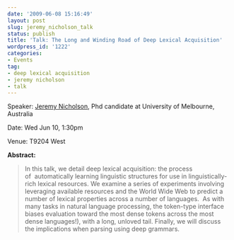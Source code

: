 ```yaml
---
date: '2009-06-08 15:16:49'
layout: post
slug: jeremy_nicholson_talk
status: publish
title: 'Talk: The Long and Winding Road of Deep Lexical Acquisition'
wordpress_id: '1222'
categories:
- Events
tag:
- deep lexical acquisition
- jeremy nicholson
- talk
---
```


Speaker\: [Jeremy Nicholson](http://www.cs.mu.oz.au/~jeremymn/), Phd candidate at University of Melbourne, Australia

Date: Wed Jun 10, 1:30pm

Venue: T9204 West

**Abstract:**
> In this talk, we detail deep lexical acquisition: the process of  automatically learning linguistic structures for use in linguistically-rich lexical resources. We examine a series of experiments involving leveraging available resources and the World Wide Web to predict a number of lexical properties across a number of languages.  As with many tasks in natural language processing, the token-type interface biases evaluation toward the most dense tokens across the most dense languages!), with a long, unloved tail. Finally, we will discuss the implications when parsing using deep grammars.
